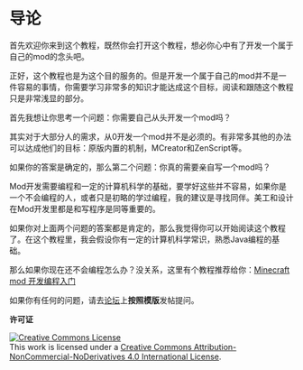 # 导论

首先欢迎你来到这个教程，既然你会打开这个教程，想必你心中有了开发一个属于自己的mod的念头吧。

正好，这个教程也是为这个目的服务的。但是开发一个属于自己的mod并不是一件容易的事情，你需要学习非常多的知识才能达成这个目标，阅读和跟随这个教程只是非常浅显的部分。

首先我想让你思考一个问题：你需要自己从头开发一个mod吗？

其实对于大部分人的需求，从0开发一个mod并不是必须的。有非常多其他的办法可以达成他们的目标：原版内置的机制，MCreator和ZenScript等。

如果你的答案是确定的，那么第二个问题：你真的需要亲自写一个mod吗？

Mod开发需要编程和一定的计算机科学的基础，要学好这些并不容易，如果你是一个不会编程的人，或者只是初略的学过编程，我的建议是寻找同伴。美工和设计在Mod开发里都是和写程序是同等重要的。

如果你对上面两个问题的答案都是肯定的，那么我觉得你可以开始阅读这个教程了。在这个教程里，我会假设你有一定的计算机科学常识，熟悉Java编程的基础。

那么如果你现在还不会编程怎么办？没关系，这里有个教程推荐给你：[Minecraft mod 开发编程入门 ](https://v2mcdev.com/t/topic/88)

如果你有任何的问题，请去[论坛](https://v2mcdev.com/)上**按照模版**发帖提问。

**许可证**

<a rel="license" href="http://creativecommons.org/licenses/by-nc-nd/4.0/"><img alt="Creative Commons License" style="border-width:0" src="https://i.creativecommons.org/l/by-nc-nd/4.0/88x31.png" /></a><br />This work is licensed under a <a rel="license" href="http://creativecommons.org/licenses/by-nc-nd/4.0/">Creative Commons Attribution-NonCommercial-NoDerivatives 4.0 International License</a>.

